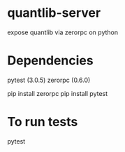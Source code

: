 # quantlib-server
expose quantlib via zerorpc on python

# Dependencies
pytest (3.0.5)
zerorpc (0.6.0)

pip install zerorpc
pip install pytest

# To run tests
pytest
